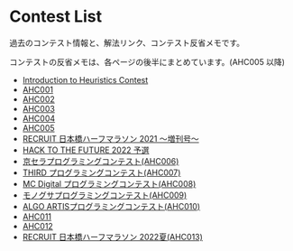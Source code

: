 # Contest List

過去のコンテスト情報と、解法リンク、コンテスト反省メモです。

コンテストの反省メモは、各ページの後半にまとめています。(AHC005 以降)

- [Introduction to Heuristics Contest](./intro-heuristics.md)
- [AHC001](./ahc001.md)
- [AHC002](./ahc002.md)
- [AHC003](./ahc003.md)
- [AHC004](./ahc004.md)
- [AHC005](./ahc005.md)
- [RECRUIT 日本橋ハーフマラソン 2021 ～増刊号～](./rcl-contest-2021-long.md)
- [HACK TO THE FUTURE 2022 予選](./httf2022qual.md)
- [京セラプログラミングコンテスト(AHC006)](./ahc006.md)
- [THIRD プログラミングコンテスト(AHC007)](./ahc007.md)
- [MC Digital プログラミングコンテスト(AHC008)](./ahc008.md)
- [モノグサプログラミングコンテスト(AHC009)](./ahc009.md)
- [ALGO ARTISプログラミングコンテスト(AHC010)](./ahc010.md)
- [AHC011](./ahc011.md)
- [AHC012](./ahc012.md)
- [RECRUIT 日本橋ハーフマラソン 2022夏(AHC013)](./ahc013.md)
